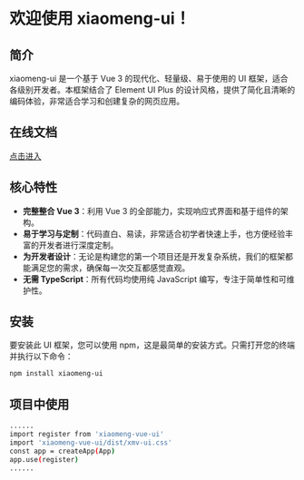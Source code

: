 # 欢迎使用 xiaomeng-ui！

## 简介
xiaomeng-ui 是一个基于 Vue 3 的现代化、轻量级、易于使用的 UI 框架，适合各级别开发者。本框架结合了 Element UI Plus 的设计风格，提供了简化且清晰的编码体验，非常适合学习和创建复杂的网页应用。

## 在线文档
[点击进入](http://114.116.50.8:3100/)

## 核心特性
- **完整整合 Vue 3**：利用 Vue 3 的全部能力，实现响应式界面和基于组件的架构。
- **易于学习与定制**：代码直白、易读，非常适合初学者快速上手，也方便经验丰富的开发者进行深度定制。
- **为开发者设计**：无论是构建您的第一个项目还是开发复杂系统，我们的框架都能满足您的需求，确保每一次交互都感觉直观。
- **无需 TypeScript**：所有代码均使用纯 JavaScript 编写，专注于简单性和可维护性。

## 安装
要安装此 UI 框架，您可以使用 npm，这是最简单的安装方式。只需打开您的终端并执行以下命令：

```bash
npm install xiaomeng-ui
```

## 项目中使用
```bash
......
import register from 'xiaomeng-vue-ui'
import 'xiaomeng-vue-ui/dist/xmv-ui.css'
const app = createApp(App)
app.use(register)
......
```
